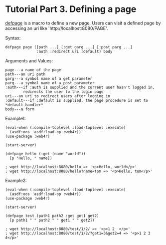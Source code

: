 Tutorial Part 3. Defining a page
=================================
[defpage](http://web4r.org/en/api#defpage) is a macro to define a new page. Users can visit a defined page by accessing an uri like 'http://localhost:8080/PAGE'.

Syntax:

    defpage page ([path ...] [:get garg ...] [:post parg ...]
                  :auth :redirect uri :default) body

Arguments and Values:

    page---a name of the page
    path---an uri path
    garg---a symbol name of a get parameter
    parg---a symbol name of a post parameter
    :auth---if :auth is supplied and the current user hasn't logged in,
            redirects the user to the login page
    uri---an uri to redirect users after logging in
    :default---if :default is supplied, the page procedure is set to *default-handler*
    body---a form

Example1:

    (eval-when (:compile-toplevel :load-toplevel :execute)
      (asdf:oos 'asdf:load-op :web4r))
    (use-package :web4r)

    (start-server)

    (defpage hello (:get (name "world"))
      [p "Hello, " name])

    ; wget http://localhost:8080/hello => '<p>Hello, world</p>'
    ; wget http://localhost:8080/hello?name=tom => '<p>Hello, tom</p>'

Example2:

    (eval-when (:compile-toplevel :load-toplevel :execute)
      (asdf:oos 'asdf:load-op :web4r))
    (use-package :web4r)

    (start-server)

    (defpage test (path1 path2 :get get1 get2)
      [p path1 " " path2 " " get1 " " get2])

    ; wget http://localhost:8080/test/1/2/ => '<p>1 2  </p>'
    ; wget http://localhost:8080/test/1/2/?get1=3&get2=4 => '<p>1 2 3 4</p>'
